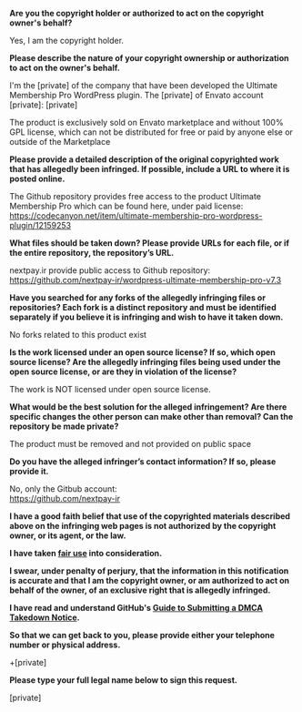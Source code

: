 **Are you the copyright holder or authorized to act on the copyright owner's behalf?**

Yes, I am the copyright holder.

**Please describe the nature of your copyright ownership or authorization to act on the owner's behalf.**

I'm the [private] of the company that have been developed the Ultimate Membership Pro WordPress plugin. The [private] of Envato account [private]:
[private]

The product is exclusively sold on Envato marketplace and without 100% GPL license, which can not be distributed for free or paid by anyone else or outside of the Marketplace

**Please provide a detailed description of the original copyrighted work that has allegedly been infringed. If possible, include a URL to where it is posted online.**

The Github repository provides free access to the product Ultimate Membership Pro which can be found here, under paid license:
https://codecanyon.net/item/ultimate-membership-pro-wordpress-plugin/12159253

**What files should be taken down? Please provide URLs for each file, or if the entire repository, the repository’s URL.**

nextpay.ir provide public access to Github repository:  
https://github.com/nextpay-ir/wordpress-ultimate-membership-pro-v7.3

**Have you searched for any forks of the allegedly infringing files or repositories? Each fork is a distinct repository and must be identified separately if you believe it is infringing and wish to have it taken down.**

No forks related to this product exist

**Is the work licensed under an open source license? If so, which open source license? Are the allegedly infringing files being used under the open source license, or are they in violation of the license?**

The work is NOT licensed under open source license.

**What would be the best solution for the alleged infringement? Are there specific changes the other person can make other than removal? Can the repository be made private?**

The product must be removed and not provided on public space

**Do you have the alleged infringer’s contact information? If so, please provide it.**

No, only the Gitbub account:  
https://github.com/nextpay-ir

**I have a good faith belief that use of the copyrighted materials described above on the infringing web pages is not authorized by the copyright owner, or its agent, or the law.**

**I have taken <a href="https://www.lumendatabase.org/topics/22">fair use</a> into consideration.**

**I swear, under penalty of perjury, that the information in this notification is accurate and that I am the copyright owner, or am authorized to act on behalf of the owner, of an exclusive right that is allegedly infringed.**

**I have read and understand GitHub's <a href="https://docs.github.com/articles/guide-to-submitting-a-dmca-takedown-notice/">Guide to Submitting a DMCA Takedown Notice</a>.**

**So that we can get back to you, please provide either your telephone number or physical address.**

+[private]

**Please type your full legal name below to sign this request.**

[private]
